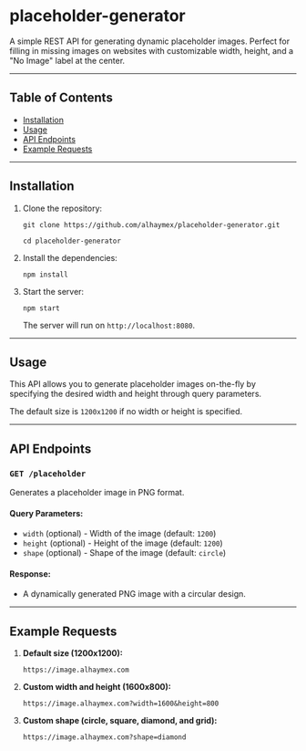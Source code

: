 # **placeholder-generator**

A simple REST API for generating dynamic placeholder images. Perfect for filling in missing images on websites with customizable width, height, and a \"No Image\" label at the center.

---

## **Table of Contents**

- [Installation](#installation)
- [Usage](#usage)
- [API Endpoints](#api-endpoints)
- [Example Requests](#example-requests)

---

## **Installation**

1. Clone the repository:

   ```
   git clone https://github.com/alhaymex/placeholder-generator.git
   ```

   ```
   cd placeholder-generator
   ```

2. Install the dependencies:

   ```
   npm install
   ```

3. Start the server:

   ```
   npm start
   ```

   The server will run on `http://localhost:8080`.

---

## **Usage**

This API allows you to generate placeholder images on-the-fly by specifying the desired width and height through query parameters.

The default size is `1200x1200` if no width or height is specified.

---

## **API Endpoints**

### `GET /placeholder`

Generates a placeholder image in PNG format.

#### **Query Parameters:**

- `width` (optional) - Width of the image (default: `1200`)
- `height` (optional) - Height of the image (default: `1200`)
- `shape` (optional) - Shape of the image (default: `circle`)

#### **Response:**

- A dynamically generated PNG image with a circular design.

---

## **Example Requests**

1. **Default size (1200x1200):**

   ```
   https://image.alhaymex.com
   ```

2. **Custom width and height (1600x800):**

   ```
   https://image.alhaymex.com?width=1600&height=800
   ```

3. **Custom shape (circle, square, diamond, and grid):**
   ```
   https://image.alhaymex.com?shape=diamond
   ```
